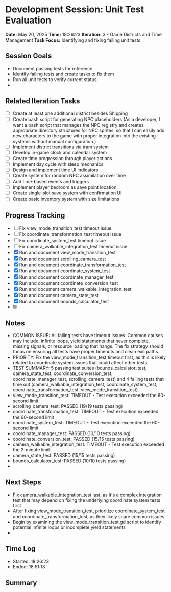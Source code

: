 # Development Session: Unit Test Evaluation
**Date:** May 20, 2025
**Time:** 18:26:23
**Iteration:** 3 - Game Districts and Time Management
**Task Focus:** Identifying and fixing failing unit tests

## Session Goals
- Document passing tests for reference
- Identify failing tests and create tasks to fix them
- Run all unit tests to verify current status
- 

## Related Iteration Tasks
- [ ] Create at least one additional district besides Shipping
- [ ] Create bash script for generating NPC placeholders (As a developer, I want a bash script that manages the NPC registry and creates appropriate directory structures for NPC sprites, so that I can easily add new characters to the game with proper integration into the existing systems without manual configuration.)
- [ ] Implement district transitions via tram system
- [ ] Develop in-game clock and calendar system
- [ ] Create time progression through player actions
- [ ] Implement day cycle with sleep mechanics
- [ ] Design and implement time UI indicators
- [ ] Create system for random NPC assimilation over time
- [ ] Add time-based events and triggers
- [ ] Implement player bedroom as save point location
- [ ] Create single-slot save system with confirmation UI
- [ ] Create basic inventory system with size limitations

## Progress Tracking
- [ ] Fix view_mode_transition_test timeout issue
- [ ] Fix coordinate_transformation_test timeout issue
- [ ] Fix coordinate_system_test timeout issue
- [ ] Fix camera_walkable_integration_test timeout issue
- [x] Run and document view_mode_transition_test
- [x] Run and document scrolling_camera_test
- [x] Run and document coordinate_transformation_test
- [x] Run and document coordinate_system_test
- [x] Run and document coordinate_manager_test
- [x] Run and document coordinate_conversion_test
- [x] Run and document camera_walkable_integration_test
- [x] Run and document camera_state_test
- [x] Run and document bounds_calculator_test
- [x] 

## Notes
- COMMON ISSUE: All failing tests have timeout issues. Common causes may include: infinite loops, yield statements that never complete, missing signals, or resource loading that hangs. The fix strategy should focus on ensuring all tests have proper timeouts and clean exit paths.
- PRIORITY: Fix the view_mode_transition_test timeout first, as this is likely related to coordinate system issues that could affect other tests.
- TEST SUMMARY: 5 passing test suites (bounds_calculator_test, camera_state_test, coordinate_conversion_test, coordinate_manager_test, scrolling_camera_test) and 4 failing tests that time out (camera_walkable_integration_test, coordinate_system_test, coordinate_transformation_test, view_mode_transition_test).
- view_mode_transition_test: TIMEOUT - Test execution exceeded the 60-second limit
- scrolling_camera_test: PASSED (19/19 tests passing)
- coordinate_transformation_test: TIMEOUT - Test execution exceeded the 60-second limit
- coordinate_system_test: TIMEOUT - Test execution exceeded the 60-second limit
- coordinate_manager_test: PASSED (10/10 tests passing)
- coordinate_conversion_test: PASSED (15/15 tests passing)
- camera_walkable_integration_test: TIMEOUT - Test execution exceeded the 2-minute limit
- camera_state_test: PASSED (15/15 tests passing)
- bounds_calculator_test: PASSED (10/10 tests passing)
- 

## Next Steps
- Fix camera_walkable_integration_test last, as it's a complex integration test that may depend on fixing the underlying coordinate system tests first
- After fixing view_mode_transition_test, prioritize coordinate_system_test and coordinate_transformation_test, as they likely share common issues
- Begin by examining the view_mode_transition_test.gd script to identify potential infinite loops or incomplete yield statements
- 

## Time Log
- Started: 18:26:23
- Ended: 18:51:18

## Summary

